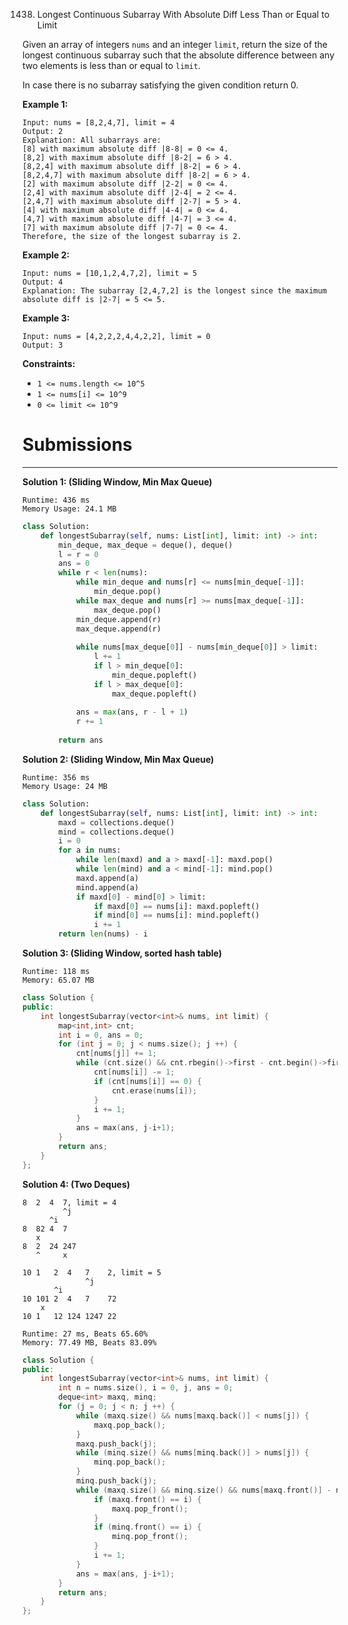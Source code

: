 1438. Longest Continuous Subarray With Absolute Diff Less Than or Equal to Limit

Given an array of integers `nums` and an integer `limit`, return the size of the longest continuous subarray such that the absolute difference between any two elements is less than or equal to `limit`.

In case there is no subarray satisfying the given condition return 0.

 

**Example 1:**
```
Input: nums = [8,2,4,7], limit = 4
Output: 2 
Explanation: All subarrays are: 
[8] with maximum absolute diff |8-8| = 0 <= 4.
[8,2] with maximum absolute diff |8-2| = 6 > 4. 
[8,2,4] with maximum absolute diff |8-2| = 6 > 4.
[8,2,4,7] with maximum absolute diff |8-2| = 6 > 4.
[2] with maximum absolute diff |2-2| = 0 <= 4.
[2,4] with maximum absolute diff |2-4| = 2 <= 4.
[2,4,7] with maximum absolute diff |2-7| = 5 > 4.
[4] with maximum absolute diff |4-4| = 0 <= 4.
[4,7] with maximum absolute diff |4-7| = 3 <= 4.
[7] with maximum absolute diff |7-7| = 0 <= 4. 
Therefore, the size of the longest subarray is 2.
```

**Example 2:**
```
Input: nums = [10,1,2,4,7,2], limit = 5
Output: 4 
Explanation: The subarray [2,4,7,2] is the longest since the maximum absolute diff is |2-7| = 5 <= 5.
```

**Example 3:**
```
Input: nums = [4,2,2,2,4,4,2,2], limit = 0
Output: 3
```

**Constraints:**

* `1 <= nums.length <= 10^5`
* `1 <= nums[i] <= 10^9`
* `0 <= limit <= 10^9`

# Submissions
---
**Solution 1: (Sliding Window, Min Max Queue)**
```
Runtime: 436 ms
Memory Usage: 24.1 MB
```
```python
class Solution:
    def longestSubarray(self, nums: List[int], limit: int) -> int:
        min_deque, max_deque = deque(), deque()
        l = r = 0
        ans = 0
        while r < len(nums):
            while min_deque and nums[r] <= nums[min_deque[-1]]:
                min_deque.pop()
            while max_deque and nums[r] >= nums[max_deque[-1]]:
                max_deque.pop()
            min_deque.append(r)
            max_deque.append(r)
            
            while nums[max_deque[0]] - nums[min_deque[0]] > limit:
                l += 1
                if l > min_deque[0]:
                    min_deque.popleft()
                if l > max_deque[0]:
                    max_deque.popleft()
            
            ans = max(ans, r - l + 1)
            r += 1
                
        return ans
```

**Solution 2: (Sliding Window, Min Max Queue)**
```
Runtime: 356 ms
Memory Usage: 24 MB
```
```python
class Solution:
    def longestSubarray(self, nums: List[int], limit: int) -> int:
        maxd = collections.deque()
        mind = collections.deque()
        i = 0
        for a in nums:
            while len(maxd) and a > maxd[-1]: maxd.pop()
            while len(mind) and a < mind[-1]: mind.pop()
            maxd.append(a)
            mind.append(a)
            if maxd[0] - mind[0] > limit:
                if maxd[0] == nums[i]: maxd.popleft()
                if mind[0] == nums[i]: mind.popleft()
                i += 1
        return len(nums) - i
```

**Solution 3: (Sliding Window, sorted hash table)**
```
Runtime: 118 ms
Memory: 65.07 MB
```
```c++
class Solution {
public:
    int longestSubarray(vector<int>& nums, int limit) {
        map<int,int> cnt;
        int i = 0, ans = 0;
        for (int j = 0; j < nums.size(); j ++) {
            cnt[nums[j]] += 1;
            while (cnt.size() && cnt.rbegin()->first - cnt.begin()->first > limit) {
                cnt[nums[i]] -= 1;
                if (cnt[nums[i]] == 0) {
                    cnt.erase(nums[i]);
                }
                i += 1;
            }
            ans = max(ans, j-i+1);
        }
        return ans;
    }
};
```

**Solution 4: (Two Deques)**

    8  2  4  7, limit = 4
             ^j
          ^i
    8  82 4  7
       x
    8  2  24 247
       ^     x

    10 1   2  4   7    2, limit = 5
                  ^j
           ^i
    10 101 2  4   7    72
        x
    10 1   12 124 1247 22

```
Runtime: 27 ms, Beats 65.60%
Memory: 77.49 MB, Beats 83.09%
```
```c++
class Solution {
public:
    int longestSubarray(vector<int>& nums, int limit) {
        int n = nums.size(), i = 0, j, ans = 0;
        deque<int> maxq, minq;
        for (j = 0; j < n; j ++) {
            while (maxq.size() && nums[maxq.back()] < nums[j]) {
                maxq.pop_back();
            }
            maxq.push_back(j);
            while (minq.size() && nums[minq.back()] > nums[j]) {
                minq.pop_back();
            }
            minq.push_back(j);
            while (maxq.size() && minq.size() && nums[maxq.front()] - nums[minq.front()] > limit) {
                if (maxq.front() == i) {
                    maxq.pop_front();
                }
                if (minq.front() == i) {
                    minq.pop_front();
                }
                i += 1;
            }
            ans = max(ans, j-i+1);
        }
        return ans;
    }
};
```
